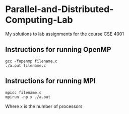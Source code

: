 # Parallel-and-Distributed-Computing-Lab
My solutions to lab assignments for the course CSE 4001
## Instructions for running OpenMP
```
gcc -fopenmp filename.c
./a.out filename.c
```
## Instructions for running MPI
```
mpicc filename.c
mpirun -np x ./a.out
```
Where x is the number of processors
